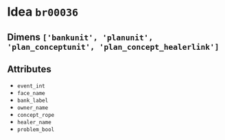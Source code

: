 # Idea `br00036`

## Dimens `['bankunit', 'planunit', 'plan_conceptunit', 'plan_concept_healerlink']`

## Attributes
- `event_int`
- `face_name`
- `bank_label`
- `owner_name`
- `concept_rope`
- `healer_name`
- `problem_bool`
